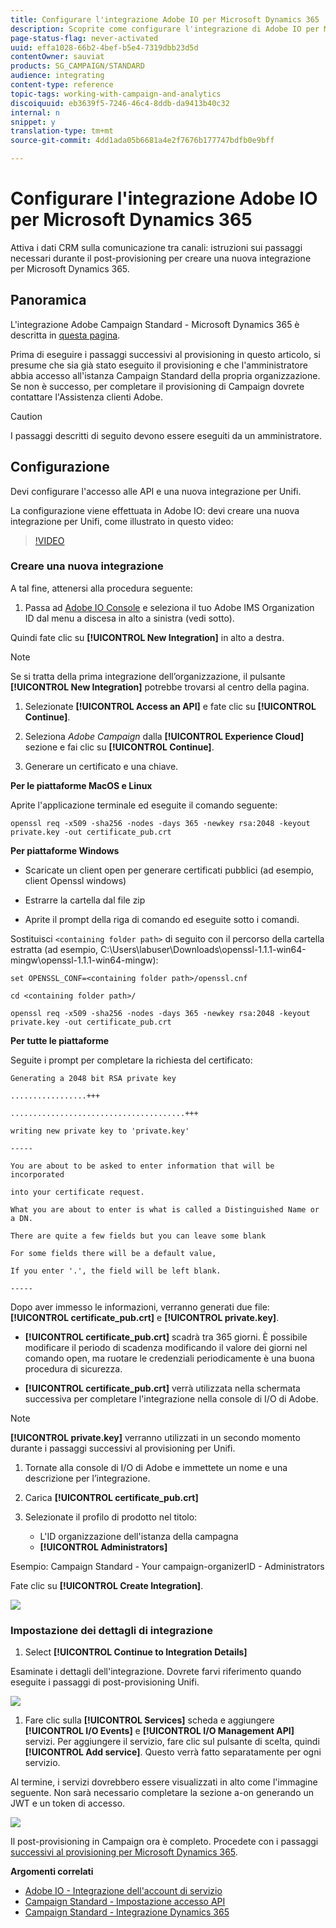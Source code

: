```yaml
---
title: Configurare l'integrazione Adobe IO per Microsoft Dynamics 365
description: Scoprite come configurare l'integrazione di Adobe IO per Microsoft Dynamics 365.
page-status-flag: never-activated
uuid: effa1028-66b2-4bef-b5e4-7319dbb23d5d
contentOwner: sauviat
products: SG_CAMPAIGN/STANDARD
audience: integrating
content-type: reference
topic-tags: working-with-campaign-and-analytics
discoiquuid: eb3639f5-7246-46c4-8ddb-da9413b40c32
internal: n
snippet: y
translation-type: tm+mt
source-git-commit: 4dd1ada05b6681a4e2f7676b177747bdfb0e9bff

---
```



# Configurare l&#39;integrazione Adobe IO per Microsoft Dynamics 365

Attiva i dati CRM sulla comunicazione tra canali: istruzioni sui passaggi necessari durante il post-provisioning per creare una nuova integrazione per Microsoft Dynamics 365.

## Panoramica

L&#39;integrazione Adobe Campaign Standard - Microsoft Dynamics 365 è descritta in [questa pagina](../../integrating/using/working-with-campaign-standard-and-microsoft-dynamics-365.md).

Prima di eseguire i passaggi successivi al provisioning in questo articolo, si presume che sia già stato eseguito il provisioning e che l&#39;amministratore abbia accesso all&#39;istanza Campaign Standard della propria organizzazione.  Se non è successo, per completare il provisioning di Campaign dovrete contattare l&#39;Assistenza clienti Adobe.

>[!CAUTION]
>
>I passaggi descritti di seguito devono essere eseguiti da un amministratore.

## Configurazione

Devi configurare l&#39;accesso alle API e una nuova integrazione per Unifi.

La configurazione viene effettuata in Adobe IO: devi creare una nuova integrazione per Unifi, come illustrato in questo video:

>[!VIDEO](https://video.tv.adobe.com/v/27308)

### Creare una nuova integrazione

A tal fine, attenersi alla procedura seguente:

1. Passa ad [Adobe IO Console](https://console.adobe.io/home#) e seleziona il tuo Adobe IMS Organization ID dal menu a discesa in alto a sinistra (vedi sotto).

Quindi fate clic su **[!UICONTROL New Integration]** in alto a destra.

>[!NOTE]
>
>Se si tratta della prima integrazione dell’organizzazione, il pulsante **[!UICONTROL New Integration]** potrebbe trovarsi al centro della pagina.

1. Selezionate **[!UICONTROL Access an API]** e fate clic su **[!UICONTROL Continue]**.

1. Seleziona _Adobe Campaign_ dalla **[!UICONTROL Experience Cloud]** sezione e fai clic su **[!UICONTROL Continue]**.

1. Generare un certificato e una chiave.

**Per le piattaforme MacOS e Linux**

Aprite l&#39;applicazione terminale ed eseguite il comando seguente:

```
openssl req -x509 -sha256 -nodes -days 365 -newkey rsa:2048 -keyout private.key -out certificate_pub.crt
```

**Per piattaforme Windows**

* Scaricate un client open per generare certificati pubblici (ad esempio, client [](https://bintray.com/vszakats/generic/download_file?file_path=openssl-1.1.1-win64-mingw.zip)Openssl windows)

* Estrarre la cartella dal file zip

* Aprite il prompt della riga di comando ed eseguite sotto i comandi.

Sostituisci `<containing folder path>` di seguito con il percorso della cartella estratta (ad esempio, C:\Users\labuser\Downloads\openssl-1.1.1-win64-mingw\openssl-1.1.1-win64-mingw):

```
set OPENSSL_CONF=<containing folder path>/openssl.cnf
 
cd <containing folder path>/
 
openssl req -x509 -sha256 -nodes -days 365 -newkey rsa:2048 -keyout private.key -out certificate_pub.crt
```

**Per tutte le piattaforme**

Seguite i prompt per completare la richiesta del certificato:

```
Generating a 2048 bit RSA private key
 
.................+++
 
.......................................+++
 
writing new private key to 'private.key'
 
-----
 
You are about to be asked to enter information that will be incorporated
 
into your certificate request.
 
What you are about to enter is what is called a Distinguished Name or a DN.
 
There are quite a few fields but you can leave some blank
 
For some fields there will be a default value,
 
If you enter '.', the field will be left blank.
 
-----
```

Dopo aver immesso le informazioni, verranno generati due file: **[!UICONTROL certificate_pub.crt]** e **[!UICONTROL private.key]**.

* **[!UICONTROL certificate_pub.crt]** scadrà tra 365 giorni. È possibile modificare il periodo di scadenza modificando il valore dei giorni nel comando open, ma ruotare le credenziali periodicamente è una buona procedura di sicurezza.

* **[!UICONTROL certificate_pub.crt]** verrà utilizzata nella schermata successiva per completare l&#39;integrazione nella console di I/O di Adobe.

>[!NOTE]
>
> **[!UICONTROL private.key]** verranno utilizzati in un secondo momento durante i passaggi successivi al provisioning per Unifi.

1. Tornate alla console di I/O di Adobe e immettete un nome e una descrizione per l’integrazione.

1. Carica **[!UICONTROL certificate_pub.crt]**

1. Selezionate il profilo di prodotto nel titolo:

   * L&#39;ID organizzazione dell&#39;istanza della campagna
   * **[!UICONTROL Administrators]**

Esempio:  Campaign Standard - Your campaign-organizerID - Administrators

Fate clic su **[!UICONTROL Create Integration]**.

![](assets/MSdynACSIntegration-4B.png)

### Impostazione dei dettagli di integrazione

1. Select **[!UICONTROL Continue to Integration Details]**

Esaminate i dettagli dell&#39;integrazione.  Dovrete farvi riferimento quando eseguite i passaggi di post-provisioning Unifi.

![](assets/MSdynACSIntegration-5.png)

1. Fare clic sulla **[!UICONTROL Services]** scheda e aggiungere **[!UICONTROL I/O Events]** e **[!UICONTROL I/O Management API]** servizi.  Per aggiungere il servizio, fare clic sul pulsante di scelta, quindi **[!UICONTROL Add service]**.  Questo verrà fatto separatamente per ogni servizio.

Al termine, i servizi dovrebbero essere visualizzati in alto come l&#39;immagine seguente. Non sarà necessario completare la sezione a-on generando un JWT e un token di accesso.

![](assets/MSdynACSIntegration-6.png)

Il post-provisioning in Campaign ora è completo.  Procedete con i passaggi [successivi al provisioning per Microsoft Dynamics 365](../../integrating/using/configure-microsoft-dynamics-365-for-campaign-integration.md).

**Argomenti correlati**

* [Adobe IO - Integrazione dell&#39;account di servizio](https://www.adobe.io/authentication/auth-methods.html#!AdobeDocs/adobeio-auth/master/AuthenticationOverview/ServiceAccountIntegration.md)
* [Campaign Standard - Impostazione accesso API](https://docs.campaign.adobe.com/doc/standard/en/api/ACS_API.html#setting-up-api-access)
* [Campaign Standard - Integrazione Dynamics 365](../../integrating/using/configure-microsoft-dynamics-365-for-campaign-integration.md)
